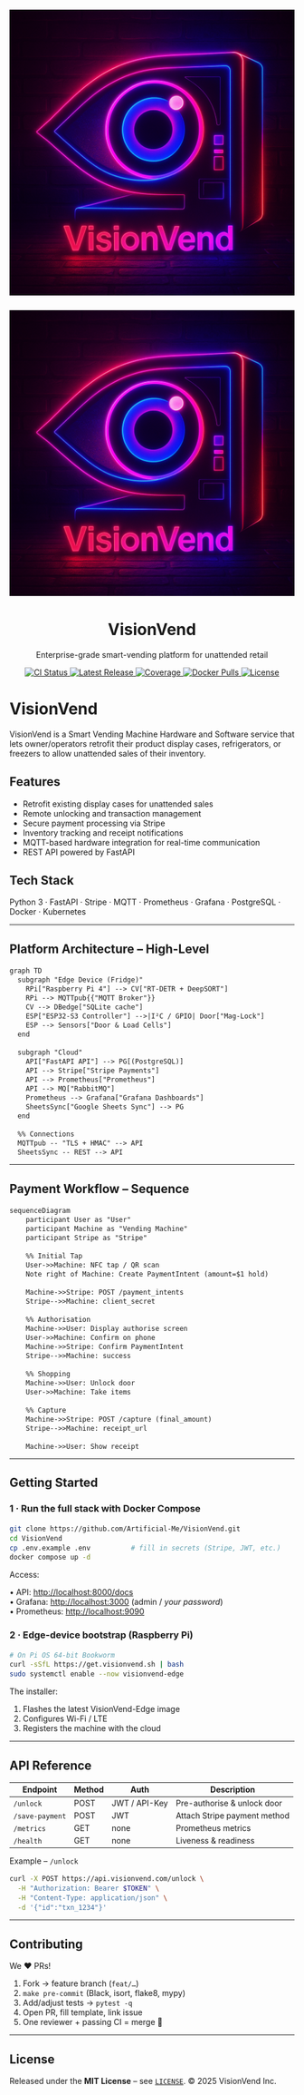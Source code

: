
![VisionVend Logo](assets/logo.png)
=======
<!-- Logo -->
<p align="center">
  <img src="assets/logo.png" alt="VisionVend" width="600"/>
</p>

<h1 align="center">VisionVend</h1>

<p align="center">
  Enterprise-grade smart-vending platform for unattended retail
</p>

<p align="center">
  <a href="https://github.com/Artificial-Me/VisionVend/actions/workflows/ci.yml">
    <img src="https://img.shields.io/github/actions/workflow/status/Artificial-Me/VisionVend/ci.yml?branch=main&label=CI&logo=github" alt="CI Status">
  </a>
  <a href="https://github.com/Artificial-Me/VisionVend/releases">
    <img src="https://img.shields.io/github/v/release/Artificial-Me/VisionVend?logo=semantic-release" alt="Latest Release">
  </a>
  <a href="https://codecov.io/gh/Artificial-Me/VisionVend">
    <img src="https://img.shields.io/codecov/c/github/Artificial-Me/VisionVend?logo=codecov" alt="Coverage">
  </a>
  <a href="https://hub.docker.com/r/visionvend/api">
    <img src="https://img.shields.io/docker/pulls/visionvend/api?color=2496ED&logo=docker" alt="Docker Pulls">
  </a>
  <a href="LICENSE">
    <img src="https://img.shields.io/github/license/Artificial-Me/VisionVend" alt="License">
  </a>
</p>


# VisionVend

VisionVend is a Smart Vending Machine Hardware and Software service that lets owner/operators retrofit their product display cases, refrigerators, or freezers to allow unattended sales of their inventory.

## Features

- Retrofit existing display cases for unattended sales  
- Remote unlocking and transaction management  
- Secure payment processing via Stripe  
- Inventory tracking and receipt notifications  
- MQTT-based hardware integration for real-time communication  
- REST API powered by FastAPI  

## Tech Stack

Python 3 · FastAPI · Stripe · MQTT · Prometheus · Grafana · PostgreSQL · Docker · Kubernetes

---

## Platform Architecture – High-Level

```mermaid
graph TD
  subgraph "Edge Device (Fridge)"
    RPi["Raspberry Pi 4"] --> CV["RT-DETR + DeepSORT"]
    RPi --> MQTTpub{{"MQTT Broker"}}
    CV --> DBedge["SQLite cache"]
    ESP["ESP32-S3 Controller"] -->|I²C / GPIO| Door["Mag-Lock"]
    ESP --> Sensors["Door & Load Cells"]
  end

  subgraph "Cloud"
    API["FastAPI API"] --> PG[(PostgreSQL)]
    API --> Stripe["Stripe Payments"]
    API --> Prometheus["Prometheus"]
    API --> MQ["RabbitMQ"]
    Prometheus --> Grafana["Grafana Dashboards"]
    SheetsSync["Google Sheets Sync"] --> PG
  end

  %% Connections
  MQTTpub -- "TLS + HMAC" --> API
  SheetsSync -- REST --> API
```

---

## Payment Workflow – Sequence

```mermaid
sequenceDiagram
    participant User as "User"
    participant Machine as "Vending Machine"
    participant Stripe as "Stripe"

    %% Initial Tap
    User->>Machine: NFC tap / QR scan
    Note right of Machine: Create PaymentIntent (amount=$1 hold)

    Machine->>Stripe: POST /payment_intents
    Stripe-->>Machine: client_secret

    %% Authorisation
    Machine->>User: Display authorise screen
    User->>Machine: Confirm on phone
    Machine->>Stripe: Confirm PaymentIntent
    Stripe-->>Machine: success

    %% Shopping
    Machine->>User: Unlock door
    User->>Machine: Take items

    %% Capture
    Machine->>Stripe: POST /capture (final_amount)
    Stripe-->>Machine: receipt_url

    Machine->>User: Show receipt
```

---

## Getting Started

### 1 · Run the full stack with Docker Compose

```bash
git clone https://github.com/Artificial-Me/VisionVend.git
cd VisionVend
cp .env.example .env          # fill in secrets (Stripe, JWT, etc.)
docker compose up -d
```

Access:

• API: <http://localhost:8000/docs>  
• Grafana: <http://localhost:3000> (admin / _your password_)  
• Prometheus: <http://localhost:9090>

### 2 · Edge-device bootstrap (Raspberry Pi)

```bash
# On Pi OS 64-bit Bookworm
curl -sSfL https://get.visionvend.sh | bash
sudo systemctl enable --now visionvend-edge
```

The installer:

1. Flashes the latest VisionVend-Edge image  
2. Configures Wi-Fi / LTE  
3. Registers the machine with the cloud  

---

## API Reference

| Endpoint | Method | Auth | Description |
|----------|--------|------|-------------|
| `/unlock` | POST | JWT / API-Key | Pre-authorise & unlock door |
| `/save-payment` | POST | JWT | Attach Stripe payment method |
| `/metrics` | GET | none | Prometheus metrics |
| `/health` | GET | none | Liveness & readiness |

Example – `/unlock`

```bash
curl -X POST https://api.visionvend.com/unlock \
  -H "Authorization: Bearer $TOKEN" \
  -H "Content-Type: application/json" \
  -d '{"id":"txn_1234"}'
```

---

## Contributing

We ❤️ PRs!

1. Fork → feature branch (`feat/…`)  
2. `make pre-commit` (Black, isort, flake8, mypy)  
3. Add/adjust tests → `pytest -q`  
4. Open PR, fill template, link issue  
5. One reviewer + passing CI = merge 🎉  

---

## License

Released under the **MIT License** – see [`LICENSE`](LICENSE).
© 2025 VisionVend Inc.
